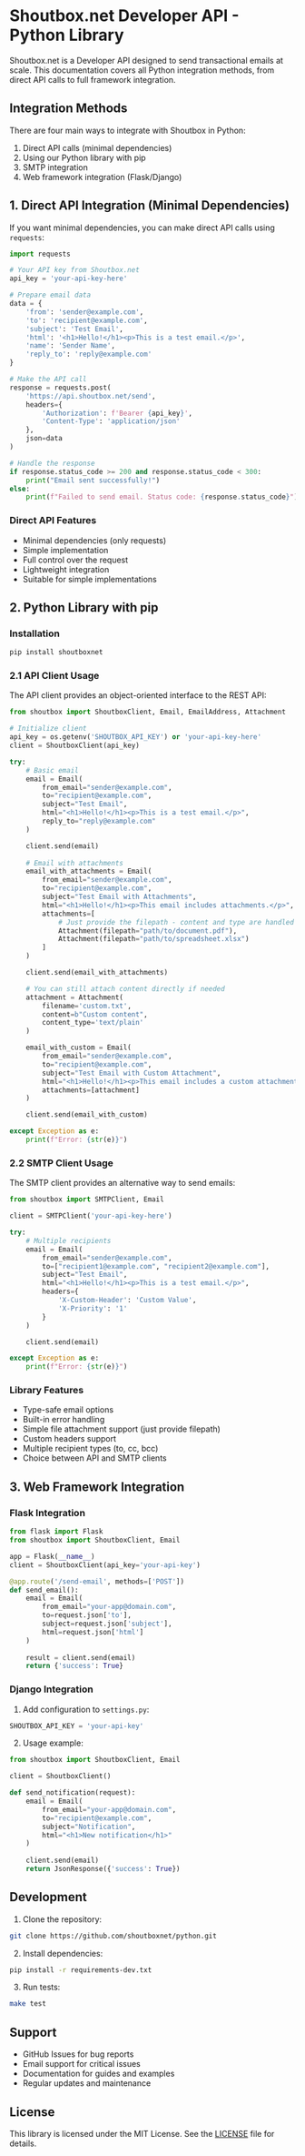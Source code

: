 # Shoutbox.net Developer API - Python Library

Shoutbox.net is a Developer API designed to send transactional emails at scale. This documentation covers all Python integration methods, from direct API calls to full framework integration.

## Integration Methods

There are four main ways to integrate with Shoutbox in Python:

1. Direct API calls (minimal dependencies)
2. Using our Python library with pip
3. SMTP integration
4. Web framework integration (Flask/Django)

## 1. Direct API Integration (Minimal Dependencies)

If you want minimal dependencies, you can make direct API calls using `requests`:

```python
import requests

# Your API key from Shoutbox.net
api_key = 'your-api-key-here'

# Prepare email data
data = {
    'from': 'sender@example.com',
    'to': 'recipient@example.com',
    'subject': 'Test Email',
    'html': '<h1>Hello!</h1><p>This is a test email.</p>',
    'name': 'Sender Name',
    'reply_to': 'reply@example.com'
}

# Make the API call
response = requests.post(
    'https://api.shoutbox.net/send',
    headers={
        'Authorization': f'Bearer {api_key}',
        'Content-Type': 'application/json'
    },
    json=data
)

# Handle the response
if response.status_code >= 200 and response.status_code < 300:
    print("Email sent successfully!")
else:
    print(f"Failed to send email. Status code: {response.status_code}")
```

### Direct API Features
- Minimal dependencies (only requests)
- Simple implementation
- Full control over the request
- Lightweight integration
- Suitable for simple implementations

## 2. Python Library with pip

### Installation

```bash
pip install shoutboxnet
```

### 2.1 API Client Usage

The API client provides an object-oriented interface to the REST API:

```python
from shoutbox import ShoutboxClient, Email, EmailAddress, Attachment

# Initialize client
api_key = os.getenv('SHOUTBOX_API_KEY') or 'your-api-key-here'
client = ShoutboxClient(api_key)

try:
    # Basic email
    email = Email(
        from_email="sender@example.com",
        to="recipient@example.com",
        subject="Test Email",
        html="<h1>Hello!</h1><p>This is a test email.</p>",
        reply_to="reply@example.com"
    )

    client.send(email)
    
    # Email with attachments
    email_with_attachments = Email(
        from_email="sender@example.com",
        to="recipient@example.com",
        subject="Test Email with Attachments",
        html="<h1>Hello!</h1><p>This email includes attachments.</p>",
        attachments=[
            # Just provide the filepath - content and type are handled automatically
            Attachment(filepath="path/to/document.pdf"),
            Attachment(filepath="path/to/spreadsheet.xlsx")
        ]
    )

    client.send(email_with_attachments)

    # You can still attach content directly if needed
    attachment = Attachment(
        filename='custom.txt',
        content=b"Custom content",
        content_type='text/plain'
    )

    email_with_custom = Email(
        from_email="sender@example.com",
        to="recipient@example.com",
        subject="Test Email with Custom Attachment",
        html="<h1>Hello!</h1><p>This email includes a custom attachment.</p>",
        attachments=[attachment]
    )

    client.send(email_with_custom)

except Exception as e:
    print(f"Error: {str(e)}")
```

### 2.2 SMTP Client Usage

The SMTP client provides an alternative way to send emails:

```python
from shoutbox import SMTPClient, Email

client = SMTPClient('your-api-key-here')

try:
    # Multiple recipients
    email = Email(
        from_email="sender@example.com",
        to=["recipient1@example.com", "recipient2@example.com"],
        subject="Test Email",
        html="<h1>Hello!</h1><p>This is a test email.</p>",
        headers={
            'X-Custom-Header': 'Custom Value',
            'X-Priority': '1'
        }
    )

    client.send(email)

except Exception as e:
    print(f"Error: {str(e)}")
```

### Library Features
- Type-safe email options
- Built-in error handling
- Simple file attachment support (just provide filepath)
- Custom headers support
- Multiple recipient types (to, cc, bcc)
- Choice between API and SMTP clients

## 3. Web Framework Integration

### Flask Integration

```python
from flask import Flask
from shoutbox import ShoutboxClient, Email

app = Flask(__name__)
client = ShoutboxClient(api_key='your-api-key')

@app.route('/send-email', methods=['POST'])
def send_email():
    email = Email(
        from_email="your-app@domain.com",
        to=request.json['to'],
        subject=request.json['subject'],
        html=request.json['html']
    )
    
    result = client.send(email)
    return {'success': True}
```

### Django Integration

1. Add configuration to `settings.py`:
```python
SHOUTBOX_API_KEY = 'your-api-key'
```

2. Usage example:
```python
from shoutbox import ShoutboxClient, Email

client = ShoutboxClient()

def send_notification(request):
    email = Email(
        from_email="your-app@domain.com",
        to="recipient@example.com",
        subject="Notification",
        html="<h1>New notification</h1>"
    )
    
    client.send(email)
    return JsonResponse({'success': True})
```

## Development

1. Clone the repository:
```bash
git clone https://github.com/shoutboxnet/python.git
```

2. Install dependencies:
```bash
pip install -r requirements-dev.txt
```

3. Run tests:
```bash
make test
```

## Support

- GitHub Issues for bug reports
- Email support for critical issues
- Documentation for guides and examples
- Regular updates and maintenance

## License

This library is licensed under the MIT License. See the [LICENSE](LICENSE) file for details.

